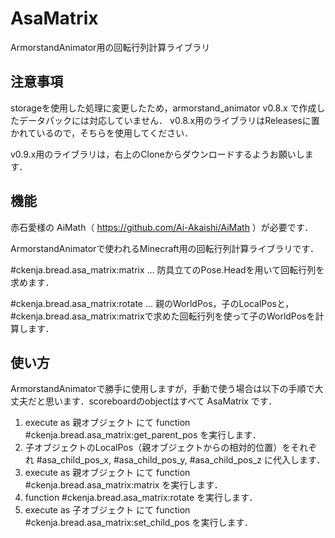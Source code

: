 # AsaMatrix
ArmorstandAnimator用の回転行列計算ライブラリ

## 注意事項

storageを使用した処理に変更したため，armorstand_animator v0.8.x で作成したデータパックには対応していません．
v0.8.x用のライブラリはReleasesに置かれているので，そちらを使用してください．

v0.9.x用のライブラリは，右上のCloneからダウンロードするようお願いします．

## 機能

赤石愛様の AiMath（
https://github.com/Ai-Akaishi/AiMath
）が必要です．

ArmorstandAnimatorで使われるMinecraft用の回転行列計算ライブラリです．

#ckenja.bread.asa_matrix:matrix ... 防具立てのPose.Headを用いて回転行列を求めます．

#ckenja.bread.asa_matrix:rotate ... 親のWorldPos，子のLocalPosと，#ckenja.bread.asa_matrix:matrixで求めた回転行列を使って子のWorldPosを計算します．

## 使い方

ArmorstandAnimatorで勝手に使用しますが，手動で使う場合は以下の手順で大丈夫だと思います．scoreboardのobjectはすべて AsaMatrix です．

1. execute as 親オブジェクト にて function #ckenja.bread.asa_matrix:get_parent_pos を実行します．
2. 子オブジェクトのLocalPos（親オブジェクトからの相対的位置）をそれぞれ #asa_child_pos_x, #asa_child_pos_y, #asa_child_pos_z に代入します．
3. execute as 親オブジェクト にて function #ckenja.bread.asa_matrix:matrix を実行します．
4. function #ckenja.bread.asa_matrix:rotate を実行します．
5. execute as 子オブジェクト にて function #ckenja.bread.asa_matrix:set_child_pos を実行します．
